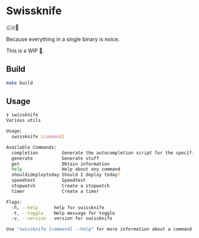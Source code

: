 # Swissknife

🇨🇭🔪

Because everything in a single binary is noice.

This is a WIP 🚧.

## Build

```bash
make build
```

## Usage

```bash
❯ swissknife
Various utils

Usage:
  swissknife [command]

Available Commands:
  completion         Generate the autocompletion script for the specified shell
  generate           Generate stuff
  get                Obtain information
  help               Help about any command
  shouldideploytoday Should I deploy today?
  speedtest          Speedtest
  stopwatch          Create a stopwatch
  timer              Create a timer

Flags:
  -h, --help      help for swissknife
  -t, --toggle    Help message for toggle
  -v, --version   version for swissknife

Use "swissknife [command] --help" for more information about a command.
```
